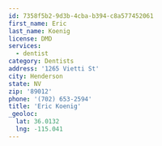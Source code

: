 ```yaml
---
id: 7358f5b2-9d3b-4cba-b394-c8a577452061
first_name: Eric
last_name: Koenig
license: DMD
services:
  - dentist
category: Dentists
address: '1265 Vietti St'
city: Henderson
state: NV
zip: '89012'
phone: '(702) 653-2594'
title: 'Eric Koenig'
_geoloc:
  lat: 36.0132
  lng: -115.041
---
```


